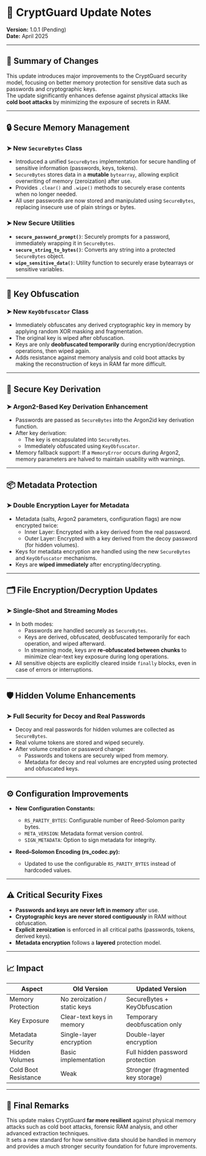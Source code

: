 # 📜 CryptGuard Update Notes

**Version:** 1.0.1 (Pending)  
**Date:** April 2025  

---

## 🚀 Summary of Changes

This update introduces major improvements to the CryptGuard security model, focusing on better memory protection for sensitive data such as passwords and cryptographic keys.  
The update significantly enhances defense against physical attacks like **cold boot attacks** by minimizing the exposure of secrets in RAM.

---

## 🔒 Secure Memory Management

### ➤ **New `SecureBytes` Class**
- Introduced a unified `SecureBytes` implementation for secure handling of sensitive information (passwords, keys, tokens).
- `SecureBytes` stores data in a **mutable** `bytearray`, allowing explicit overwriting of memory (zeroization) after use.
- Provides `.clear()` and `.wipe()` methods to securely erase contents when no longer needed.
- All user passwords are now stored and manipulated using `SecureBytes`, replacing insecure use of plain strings or bytes.

### ➤ **New Secure Utilities**
- **`secure_password_prompt()`**: Securely prompts for a password, immediately wrapping it in `SecureBytes`.
- **`secure_string_to_bytes()`**: Converts any string into a protected `SecureBytes` object.
- **`wipe_sensitive_data()`**: Utility function to securely erase bytearrays or sensitive variables.

---

## 🧩 Key Obfuscation

### ➤ **New `KeyObfuscator` Class**
- Immediately obfuscates any derived cryptographic key in memory by applying random XOR masking and fragmentation.
- The original key is wiped after obfuscation.
- Keys are only **deobfuscated temporarily** during encryption/decryption operations, then wiped again.
- Adds resistance against memory analysis and cold boot attacks by making the reconstruction of keys in RAM far more difficult.

---

## 🔑 Secure Key Derivation

### ➤ **Argon2-Based Key Derivation Enhancement**
- Passwords are passed as `SecureBytes` into the Argon2id key derivation function.
- After key derivation:
  - The key is encapsulated into `SecureBytes`.
  - Immediately obfuscated using `KeyObfuscator`.
- Memory fallback support: If a `MemoryError` occurs during Argon2, memory parameters are halved to maintain usability with warnings.

---

## 📦 Metadata Protection

### ➤ **Double Encryption Layer for Metadata**
- Metadata (salts, Argon2 parameters, configuration flags) are now encrypted twice:
  - Inner Layer: Encrypted with a key derived from the real password.
  - Outer Layer: Encrypted with a key derived from the decoy password (for hidden volumes).
- Keys for metadata encryption are handled using the new `SecureBytes` and `KeyObfuscator` mechanisms.
- Keys are **wiped immediately** after encrypting/decrypting.

---

## 🗂️ File Encryption/Decryption Updates

### ➤ **Single-Shot and Streaming Modes**
- In both modes:
  - Passwords are handled securely as `SecureBytes`.
  - Keys are derived, obfuscated, deobfuscated temporarily for each operation, and wiped afterward.
  - In streaming mode, keys are **re-obfuscated between chunks** to minimize clear-text key exposure during long operations.
- All sensitive objects are explicitly cleared inside `finally` blocks, even in case of errors or interruptions.

---

## 🛡️ Hidden Volume Enhancements

### ➤ **Full Security for Decoy and Real Passwords**
- Decoy and real passwords for hidden volumes are collected as `SecureBytes`.
- Real volume tokens are stored and wiped securely.
- After volume creation or password change:
  - Passwords and tokens are securely wiped from memory.
  - Metadata for decoy and real volumes are encrypted using protected and obfuscated keys.

---

## ⚙️ Configuration Improvements

- **New Configuration Constants:**
  - `RS_PARITY_BYTES`: Configurable number of Reed-Solomon parity bytes.
  - `META_VERSION`: Metadata format version control.
  - `SIGN_METADATA`: Option to sign metadata for integrity.

- **Reed–Solomon Encoding (rs_codec.py):**
  - Updated to use the configurable `RS_PARITY_BYTES` instead of hardcoded values.

---

## ⚠️ Critical Security Fixes

- **Passwords and keys are never left in memory** after use.
- **Cryptographic keys are never stored contiguously** in RAM without obfuscation.
- **Explicit zeroization** is enforced in all critical paths (passwords, tokens, derived keys).
- **Metadata encryption** follows a **layered** protection model.

---

## 📈 Impact

| Aspect                  | Old Version                    | Updated Version                |
|--------------------------|---------------------------------|---------------------------------|
| Memory Protection        | No zeroization / static keys    | SecureBytes + KeyObfuscation    |
| Key Exposure             | Clear-text keys in memory       | Temporary deobfuscation only    |
| Metadata Security        | Single-layer encryption         | Double-layer encryption         |
| Hidden Volumes           | Basic implementation            | Full hidden password protection |
| Cold Boot Resistance     | Weak                            | Stronger (fragmented key storage) |

---

## 📝 Final Remarks

This update makes CryptGuard **far more resilient** against physical memory attacks such as cold boot attacks, forensic RAM analysis, and other advanced extraction techniques.  
It sets a new standard for how sensitive data should be handled in memory and provides a much stronger security foundation for future improvements.
